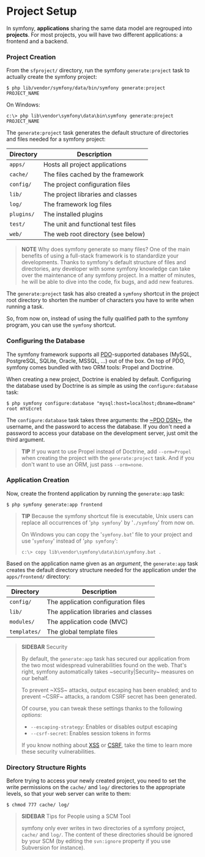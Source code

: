 Project Setup
=============

In symfony, **applications** sharing the same data model are regrouped into
**projects**. For most projects, you will have two different applications: a
frontend and a backend.

### Project Creation

From the `sfproject/` directory, run the symfony `generate:project` task to
actually create the symfony project:

    $ php lib/vendor/symfony/data/bin/symfony generate:project PROJECT_NAME

On Windows:

    c:\> php lib\vendor\symfony\data\bin\symfony generate:project PROJECT_NAME

The `generate:project` task generates the default structure of directories and
files needed for a symfony project:

 | Directory   | Description
 | ----------- | ----------------------------------
 | `apps/`     | Hosts all project applications
 | `cache/`    | The files cached by the framework
 | `config/`   | The project configuration files
 | `lib/`      | The project libraries and classes
 | `log/`      | The framework log files
 | `plugins/`  | The installed plugins
 | `test/`     | The unit and functional test files
 | `web/`      | The web root directory (see below)

>**NOTE**
>Why does symfony generate so many files? One of the main benefits of using
>a full-stack framework is to standardize your developments. Thanks to
>symfony's default structure of files and directories, any developer with
>some symfony knowledge can take over the maintenance of any symfony project.
>In a matter of minutes, he will be able to dive into the code, fix bugs,
>and add new features.

The `generate:project` task has also created a `symfony` shortcut in the
project root directory to shorten the number of characters you have to write
when running a task.

So, from now on, instead of using the fully qualified path to the symfony
program, you can use the `symfony` shortcut.

### Configuring the Database

The symfony framework supports all [PDO](http://www.php.net/PDO)-supported
databases (MySQL, PostgreSQL, SQLite, Oracle, MSSQL, ...) out of the box. On
top of PDO, symfony comes bundled with two ORM tools: Propel and Doctrine.

When creating a new project, Doctrine is enabled by default. Configuring the
database used by Doctrine is as simple as using the `configure:database` task:

    $ php symfony configure:database "mysql:host=localhost;dbname=dbname" root mYsEcret

The `configure:database` task takes three arguments: the
[~PDO DSN~](http://www.php.net/manual/en/pdo.drivers.php), the username, and
the password to access the database. If you don't need a password to access
your database on the development server, just omit the third argument.

>**TIP**
>If you want to use Propel instead of Doctrine, add `--orm=Propel` when creating
>the project with the `generate:project` task. And if you don't want to use an
>ORM, just pass `--orm=none`.

### Application Creation

Now, create the frontend application by running the `generate:app` task:

    $ php symfony generate:app frontend

>**TIP**
>Because the symfony shortcut file is executable, Unix users can replace all
>occurrences of '`php symfony`' by '`./symfony`' from now on.
>
>On Windows you can copy the '`symfony.bat`' file to your project and use
>'`symfony`' instead of '`php symfony`':
>
>     c:\> copy lib\vendor\symfony\data\bin\symfony.bat .

Based on the application name given as an *argument*, the `generate:app` task
creates the default directory structure needed for the application under the
`apps/frontend/` directory:

 | Directory    | Description
 | ------------ | -------------------------------------
 | `config/`    | The application configuration files
 | `lib/`       | The application libraries and classes
 | `modules/`   | The application code (MVC)
 | `templates/` | The global template files

>**SIDEBAR**
>Security
>
>By default, the `generate:app` task has secured our application from the two
>most widespread vulnerabilities found on the web. That's right, symfony
>automatically takes ~security|Security~ measures on our behalf.
>
>To prevent ~XSS~ attacks, output escaping has been enabled; and to prevent
>~CSRF~ attacks, a random CSRF secret has been generated.
>
>Of course, you can tweak these settings thanks to the following *options*:
>
>  * `--escaping-strategy`: Enables or disables output escaping
>  * `--csrf-secret`: Enables session tokens in forms
>
>If you know nothing about
>[XSS](http://en.wikipedia.org/wiki/Cross-site_scripting) or
>[CSRF](http://en.wikipedia.org/wiki/CSRF), take the time to learn more these
>security vulnerabilities.

### Directory Structure Rights

Before trying to access your newly created project, you need to set the write
permissions on the `cache/` and `log/` directories to the appropriate levels,
so that your web server can write to them:

    $ chmod 777 cache/ log/

>**SIDEBAR**
>Tips for People using a SCM Tool
>
>symfony only ever writes in two directories of a symfony project,
>`cache/` and `log/`. The content of these directories should be ignored
>by your SCM (by editing the `svn:ignore` property if you use Subversion
>for instance).
